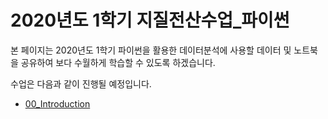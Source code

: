 # 2020년도 1학기 지질전산수업_파이썬

본 페이지는 2020년도 1학기 파이썬을 활용한 데이터분석에 사용할 데이터 및 노트북을 공유하여 보다 수월하게 학습할 수 있도록 하겠습니다.

수업은 다음과 같이 진행될 예정입니다.

- <a href = "https://github.com/Teddy0315/geological_data_with_python/blob/master/Notebook/0.Introdcution.ipynb"> 00_Introduction

  
